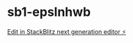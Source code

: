 # sb1-epslnhwb

[Edit in StackBlitz next generation editor ⚡️](https://stackblitz.com/~/github.com/primostudiospurio/sb1-epslnhwb)